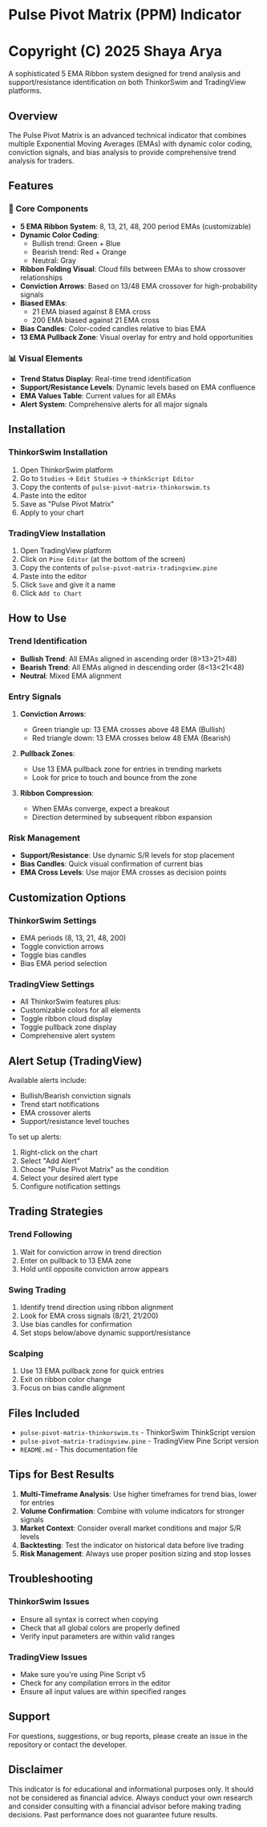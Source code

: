 # Pulse Pivot Matrix (PPM) Indicator
# Copyright (C) 2025 Shaya Arya
A sophisticated 5 EMA Ribbon system designed for trend analysis and support/resistance identification on both ThinkorSwim and TradingView platforms.

## Overview

The Pulse Pivot Matrix is an advanced technical indicator that combines multiple Exponential Moving Averages (EMAs) with dynamic color coding, conviction signals, and bias analysis to provide comprehensive trend analysis for traders.

## Features

### 🎯 Core Components

- **5 EMA Ribbon System**: 8, 13, 21, 48, 200 period EMAs (customizable)
- **Dynamic Color Coding**: 
  - Bullish trend: Green + Blue
  - Bearish trend: Red + Orange
  - Neutral: Gray
- **Ribbon Folding Visual**: Cloud fills between EMAs to show crossover relationships
- **Conviction Arrows**: Based on 13/48 EMA crossover for high-probability signals
- **Biased EMAs**: 
  - 21 EMA biased against 8 EMA cross
  - 200 EMA biased against 21 EMA cross
- **Bias Candles**: Color-coded candles relative to bias EMA
- **13 EMA Pullback Zone**: Visual overlay for entry and hold opportunities

### 📊 Visual Elements

- **Trend Status Display**: Real-time trend identification
- **Support/Resistance Levels**: Dynamic levels based on EMA confluence
- **EMA Values Table**: Current values for all EMAs
- **Alert System**: Comprehensive alerts for all major signals

## Installation

### ThinkorSwim Installation

1. Open ThinkorSwim platform
2. Go to `Studies` → `Edit Studies` → `thinkScript Editor`
3. Copy the contents of `pulse-pivot-matrix-thinkorswim.ts`
4. Paste into the editor
5. Save as "Pulse Pivot Matrix"
6. Apply to your chart

### TradingView Installation

1. Open TradingView platform
2. Click on `Pine Editor` (at the bottom of the screen)
3. Copy the contents of `pulse-pivot-matrix-tradingview.pine`
4. Paste into the editor
5. Click `Save` and give it a name
6. Click `Add to Chart`

## How to Use

### Trend Identification

- **Bullish Trend**: All EMAs aligned in ascending order (8>13>21>48)
- **Bearish Trend**: All EMAs aligned in descending order (8<13<21<48)
- **Neutral**: Mixed EMA alignment

### Entry Signals

1. **Conviction Arrows**: 
   - Green triangle up: 13 EMA crosses above 48 EMA (Bullish)
   - Red triangle down: 13 EMA crosses below 48 EMA (Bearish)

2. **Pullback Zones**: 
   - Use 13 EMA pullback zone for entries in trending markets
   - Look for price to touch and bounce from the zone

3. **Ribbon Compression**: 
   - When EMAs converge, expect a breakout
   - Direction determined by subsequent ribbon expansion

### Risk Management

- **Support/Resistance**: Use dynamic S/R levels for stop placement
- **Bias Candles**: Quick visual confirmation of current bias
- **EMA Cross Levels**: Use major EMA crosses as decision points

## Customization Options

### ThinkorSwim Settings
- EMA periods (8, 13, 21, 48, 200)
- Toggle conviction arrows
- Toggle bias candles
- Bias EMA period selection

### TradingView Settings
- All ThinkorSwim features plus:
- Customizable colors for all elements
- Toggle ribbon cloud display
- Toggle pullback zone display
- Comprehensive alert system

## Alert Setup (TradingView)

Available alerts include:
- Bullish/Bearish conviction signals
- Trend start notifications
- EMA crossover alerts
- Support/resistance level touches

To set up alerts:
1. Right-click on the chart
2. Select "Add Alert"
3. Choose "Pulse Pivot Matrix" as the condition
4. Select your desired alert type
5. Configure notification settings

## Trading Strategies

### Trend Following
1. Wait for conviction arrow in trend direction
2. Enter on pullback to 13 EMA zone
3. Hold until opposite conviction arrow appears

### Swing Trading
1. Identify trend direction using ribbon alignment
2. Look for EMA cross signals (8/21, 21/200)
3. Use bias candles for confirmation
4. Set stops below/above dynamic support/resistance

### Scalping
1. Use 13 EMA pullback zone for quick entries
2. Exit on ribbon color change
3. Focus on bias candle alignment

## Files Included

- `pulse-pivot-matrix-thinkorswim.ts` - ThinkorSwim ThinkScript version
- `pulse-pivot-matrix-tradingview.pine` - TradingView Pine Script version
- `README.md` - This documentation file

## Tips for Best Results

1. **Multi-Timeframe Analysis**: Use higher timeframes for trend bias, lower for entries
2. **Volume Confirmation**: Combine with volume indicators for stronger signals
3. **Market Context**: Consider overall market conditions and major S/R levels
4. **Backtesting**: Test the indicator on historical data before live trading
5. **Risk Management**: Always use proper position sizing and stop losses

## Troubleshooting

### ThinkorSwim Issues
- Ensure all syntax is correct when copying
- Check that all global colors are properly defined
- Verify input parameters are within valid ranges

### TradingView Issues
- Make sure you're using Pine Script v5
- Check for any compilation errors in the editor
- Ensure all input values are within specified ranges

## Support

For questions, suggestions, or bug reports, please create an issue in the repository or contact the developer.

## Disclaimer

This indicator is for educational and informational purposes only. It should not be considered as financial advice. Always conduct your own research and consider consulting with a financial advisor before making trading decisions. Past performance does not guarantee future results.
